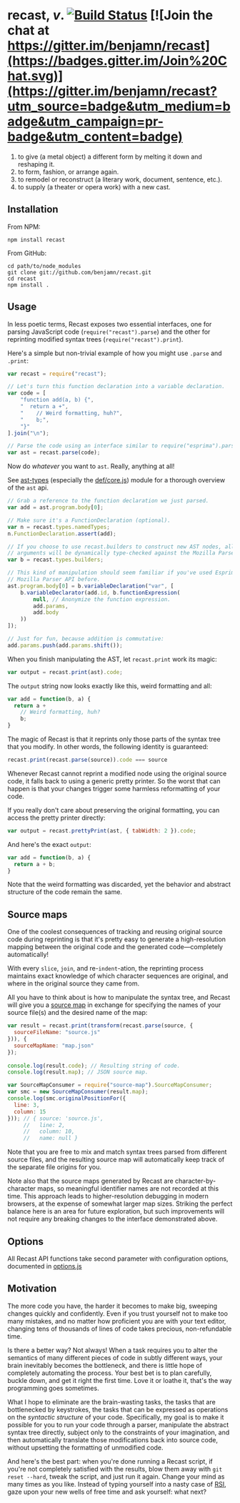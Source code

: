 # recast, _v_. [![Build Status](https://travis-ci.org/benjamn/recast.svg?branch=master)](https://travis-ci.org/benjamn/recast) [![Join the chat at https://gitter.im/benjamn/recast](https://badges.gitter.im/Join%20Chat.svg)](https://gitter.im/benjamn/recast?utm_source=badge&utm_medium=badge&utm_campaign=pr-badge&utm_content=badge)

1. to give (a metal object) a different form by melting it down and reshaping it.
1. to form, fashion, or arrange again.
1. to remodel or reconstruct (a literary work, document, sentence, etc.).
1. to supply (a theater or opera work) with a new cast.

Installation
---

From NPM:

    npm install recast
    
From GitHub:

    cd path/to/node_modules
    git clone git://github.com/benjamn/recast.git
    cd recast
    npm install .

Usage
---

In less poetic terms, Recast exposes two essential interfaces, one for parsing JavaScript code (`require("recast").parse`) and the other for reprinting modified syntax trees (`require("recast").print`).

Here's a simple but non-trivial example of how you might use `.parse` and `.print`:
```js
var recast = require("recast");

// Let's turn this function declaration into a variable declaration.
var code = [
    "function add(a, b) {",
    "  return a +",
    "    // Weird formatting, huh?",
    "    b;",
    "}"
].join("\n");

// Parse the code using an interface similar to require("esprima").parse.
var ast = recast.parse(code);
```
Now do *whatever* you want to `ast`. Really, anything at all!

See [ast-types](https://github.com/benjamn/ast-types) (especially the [def/core.js](https://github.com/benjamn/ast-types/blob/master/def/core.js)) module for a thorough overview of the `ast` api.
```js
// Grab a reference to the function declaration we just parsed.
var add = ast.program.body[0];

// Make sure it's a FunctionDeclaration (optional).
var n = recast.types.namedTypes;
n.FunctionDeclaration.assert(add);

// If you choose to use recast.builders to construct new AST nodes, all builder
// arguments will be dynamically type-checked against the Mozilla Parser API.
var b = recast.types.builders;

// This kind of manipulation should seem familiar if you've used Esprima or the
// Mozilla Parser API before.
ast.program.body[0] = b.variableDeclaration("var", [
    b.variableDeclarator(add.id, b.functionExpression(
        null, // Anonymize the function expression.
        add.params,
        add.body
    ))
]);

// Just for fun, because addition is commutative:
add.params.push(add.params.shift());
```
When you finish manipulating the AST, let `recast.print` work its magic:
```js
var output = recast.print(ast).code;
```
The `output` string now looks exactly like this, weird formatting and all:
```js
var add = function(b, a) {
  return a +
    // Weird formatting, huh?
    b;
}
```
The magic of Recast is that it reprints only those parts of the syntax tree that you modify. In other words, the following identity is guaranteed:
```js
recast.print(recast.parse(source)).code === source
```
Whenever Recast cannot reprint a modified node using the original source code, it falls back to using a generic pretty printer. So the worst that can happen is that your changes trigger some harmless reformatting of your code.

If you really don't care about preserving the original formatting, you can access the pretty printer directly:
```js
var output = recast.prettyPrint(ast, { tabWidth: 2 }).code;
```
And here's the exact `output`:
```js
var add = function(b, a) {
  return a + b;
}
```
Note that the weird formatting was discarded, yet the behavior and abstract structure of the code remain the same.

Source maps
---

One of the coolest consequences of tracking and reusing original source code during reprinting is that it's pretty easy to generate a high-resolution mapping between the original code and the generated code—completely automatically!

With every `slice`, `join`, and re-`indent`-ation, the reprinting process maintains exact knowledge of which character sequences are original, and where in the original source they came from.

All you have to think about is how to manipulate the syntax tree, and Recast will give you a [source map](https://github.com/mozilla/source-map) in exchange for specifying the names of your source file(s) and the desired name of the map:
```js
var result = recast.print(transform(recast.parse(source, {
  sourceFileName: "source.js"
})), {
  sourceMapName: "map.json"
});
    
console.log(result.code); // Resulting string of code.
console.log(result.map); // JSON source map.

var SourceMapConsumer = require("source-map").SourceMapConsumer;
var smc = new SourceMapConsumer(result.map);
console.log(smc.originalPositionFor({
  line: 3,
  column: 15
})); // { source: 'source.js',
     //   line: 2,
     //   column: 10,
     //   name: null }
```

Note that you are free to mix and match syntax trees parsed from different source files, and the resulting source map will automatically keep track of the separate file origins for you.

Note also that the source maps generated by Recast are character-by-character maps, so meaningful identifier names are not recorded at this time. This approach leads to higher-resolution debugging in modern browsers, at the expense of somewhat larger map sizes. Striking the perfect balance here is an area for future exploration, but such improvements will not require any breaking changes to the interface demonstrated above.

Options
---
All Recast API functions take second parameter with configuration options, documented in
[options.js](https://github.com/benjamn/recast/blob/master/lib/options.js)

Motivation
---

The more code you have, the harder it becomes to make big, sweeping changes quickly and confidently. Even if you trust yourself not to make too many mistakes, and no matter how proficient you are with your text editor, changing tens of thousands of lines of code takes precious, non-refundable time.

Is there a better way? Not always! When a task requires you to alter the semantics of many different pieces of code in subtly different ways, your brain inevitably becomes the bottleneck, and there is little hope of completely automating the process. Your best bet is to plan carefully, buckle down, and get it right the first time. Love it or loathe it, that's the way programming goes sometimes.

What I hope to eliminate are the brain-wasting tasks, the tasks that are bottlenecked by keystrokes, the tasks that can be expressed as operations on the _syntactic structure_ of your code. Specifically, my goal is to make it possible for you to run your code through a parser, manipulate the abstract syntax tree directly, subject only to the constraints of your imagination, and then automatically translate those modifications back into source code, without upsetting the formatting of unmodified code.

And here's the best part: when you're done running a Recast script, if you're not completely satisfied with the results, blow them away with `git reset --hard`, tweak the script, and just run it again. Change your mind as many times as you like. Instead of typing yourself into a nasty case of [RSI](http://en.wikipedia.org/wiki/Repetitive_strain_injury), gaze upon your new wells of free time and ask yourself: what next?
